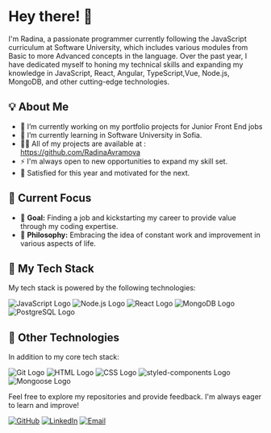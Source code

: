 # Hey there! 👋

I'm Radina, a passionate programmer currently following the JavaScript curriculum at Software University, which includes various modules from Basic to more Advanced concepts in the language. Over the past year, I have dedicated myself to honing my technical skills and expanding my knowledge in JavaScript, React, Angular, TypeScript,Vue, Node.js, MongoDB, and other cutting-edge technologies.

## 💡 About Me
- 🔭 I’m currently working on my portfolio projects for Junior Front End jobs
- 🌱 I’m currently learning in Software University in Sofia.
- 👨‍💻 All of my projects are available at : https://github.com/RadinaAvramova
- ⚡ I'm always open to new opportunities to expand my skill set.
- 🌟 Satisfied for this year and motivated for the next.

## 🚀 Current Focus

- 🎯 **Goal:** Finding a job and kickstarting my career to provide value through my coding expertise.
- 🔄 **Philosophy:** Embracing the idea of constant work and improvement in various aspects of life.

## 🔧 My Tech Stack

My tech stack is powered by the following technologies:

![JavaScript Logo](https://img.shields.io/badge/JavaScript-F7DF1E?style=for-the-badge&logo=javascript&logoColor=black)
![Node.js Logo](https://img.shields.io/badge/Node.js-339933?style=for-the-badge&logo=node.js&logoColor=white)
![React Logo](https://img.shields.io/badge/React-61DAFB?style=for-the-badge&logo=react&logoColor=black)
![MongoDB Logo](https://img.shields.io/badge/MongoDB-47A248?style=for-the-badge&logo=mongodb&logoColor=white)
![PostgreSQL Logo](https://img.shields.io/badge/PostgreSQL-336791?style=for-the-badge&logo=postgresql&logoColor=white)

## 💼 Other Technologies

In addition to my core tech stack:

![Git Logo](https://img.shields.io/badge/Git-F05032?style=for-the-badge&logo=git&logoColor=white)
![HTML Logo](https://img.shields.io/badge/HTML5-E34F26?style=for-the-badge&logo=html5&logoColor=white)
![CSS Logo](https://img.shields.io/badge/CSS3-1572B6?style=for-the-badge&logo=css3&logoColor=white)
![styled-components Logo](https://img.shields.io/badge/styled_components-DB7093?style=for-the-badge&logo=styled-components&logoColor=white)
![Mongoose Logo](https://img.shields.io/badge/Mongoose-880000?style=for-the-badge&logo=mongoose&logoColor=white)

Feel free to explore my repositories and provide feedback. I'm always eager to learn and improve!

[![GitHub](https://img.shields.io/badge/GitHub-Black?style=for-the-badge&logo=github)](https://github.com/RadinaAvramova)
[![LinkedIn](https://img.shields.io/badge/LinkedIn-Blue?style=for-the-badge&logo=linkedin)](https://www.linkedin.com/in/radina-avramova-a5964a286/)
[![Email](https://img.shields.io/badge/Email-Gmail-red?style=for-the-badge&logo=gmail)](mailto:radia.avramova@gmail.com)
